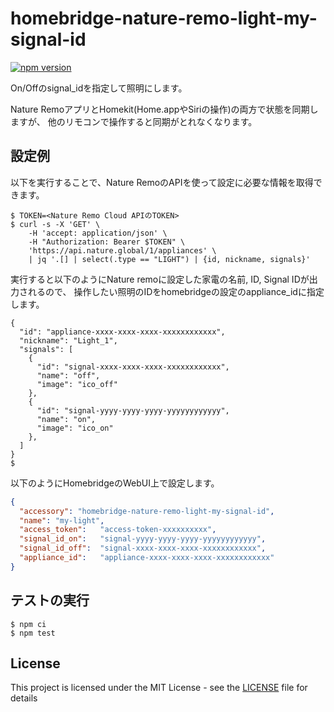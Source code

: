 # homebridge-nature-remo-light-my-signal-id

[![npm version](https://badge.fury.io/js/%40nu50218%2Fhomebridge-nature-remo-light-my-signal-id.svg)](https://badge.fury.io/js/%40nu50218%2Fhomebridge-nature-remo-light-my-signal-id)

On/Offのsignal_idを指定して照明にします。

Nature RemoアプリとHomekit(Home.appやSiriの操作)の両方で状態を同期しますが、
他のリモコンで操作すると同期がとれなくなります。

## 設定例

以下を実行することで、Nature RemoのAPIを使って設定に必要な情報を取得できます。

```console
$ TOKEN=<Nature Remo Cloud APIのTOKEN>
$ curl -s -X 'GET' \
    -H 'accept: application/json' \
    -H "Authorization: Bearer $TOKEN" \
    'https://api.nature.global/1/appliances' \
    | jq '.[] | select(.type == "LIGHT") | {id, nickname, signals}'
```
実行すると以下のようにNature remoに設定した家電の名前, ID, Signal IDが出力されるので、
操作したい照明のIDをhomebridgeの設定のappliance_idに指定します。
```
{
  "id": "appliance-xxxx-xxxx-xxxx-xxxxxxxxxxxx",
  "nickname": "Light_1",
  "signals": [
    {
      "id": "signal-xxxx-xxxx-xxxx-xxxxxxxxxxxx",
      "name": "off",
      "image": "ico_off"
    },
    {
      "id": "signal-yyyy-yyyy-yyyy-yyyyyyyyyyyy",
      "name": "on",
      "image": "ico_on"
    },
  ]
}
$
```

以下のようにHomebridgeのWebUI上で設定します。

```json
{
  "accessory": "homebridge-nature-remo-light-my-signal-id",
  "name": "my-light",
  "access_token":   "access-token-xxxxxxxxxx",
  "signal_id_on":   "signal-yyyy-yyyy-yyyy-yyyyyyyyyyyy",
  "signal_id_off":  "signal-xxxx-xxxx-xxxx-xxxxxxxxxxxx",
  "appliance_id":   "appliance-xxxx-xxxx-xxxx-xxxxxxxxxxxx"
}
```

## テストの実行

```console
$ npm ci
$ npm test
```

## License

This project is licensed under the MIT License - see the [LICENSE](LICENSE) file for details
